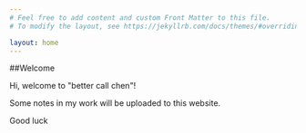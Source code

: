 ```yaml
---
# Feel free to add content and custom Front Matter to this file.
# To modify the layout, see https://jekyllrb.com/docs/themes/#overriding-theme-defaults

layout: home
---
```


##Welcome

Hi, welcome to "better call chen"!

Some notes in my work will be uploaded to this website.

Good luck
>

> 

>

>
#







